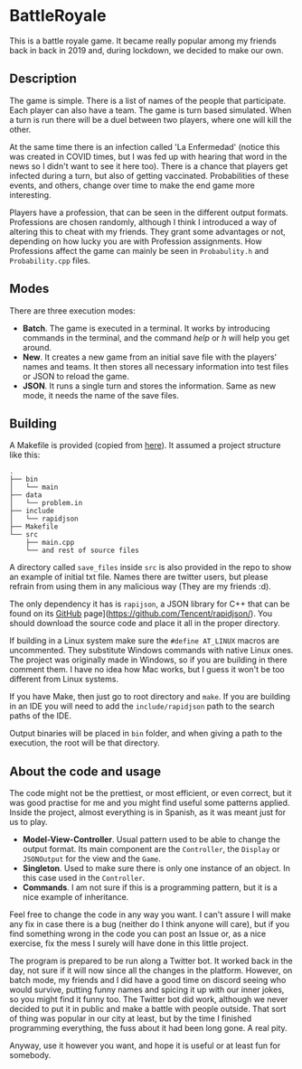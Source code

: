 # BattleRoyale

This is a battle royale game. It became really popular among
my friends back in back in 2019 and, during lockdown, we decided
to make our own. 

## Description

The game is simple. There is a list of names of the people that
participate. Each player can also have a team. The game is turn based
simulated. When a turn is run there will be a duel between two players,
where one will kill the other. 

At the same time there is an infection
called 'La Enfermedad' (notice this was created in COVID times, but
I was fed up with hearing that word in the news so I didn't want to 
see it here too). There is a chance that players get infected during a 
turn, but also of getting vaccinated. Probabilities of these events, 
and others, change over time to make the end game more interesting.

Players have a profession, that can be seen in the different output
formats. Professions are chosen randomly, although I think I introduced
a way of altering this to cheat with my friends. They grant some 
advantages or not, depending on how lucky you are with Profession 
assignments. How Professions affect the game can mainly be seen in 
`Probabulity.h` and `Probability.cpp` files.

## Modes

There are three execution modes:

- **Batch**. The game is executed in a terminal. It works by introducing
    commands in the terminal, and the command *help* or *h* will help you
    get around.
- **New**. It creates a new game from an initial save file with the
    players' names and teams. It then stores all necessary information
    into test files or JSON to reload the game.
- **JSON**. It runs a single turn and stores the information. Same as 
    new mode, it needs the name of the save files.

## Building

A Makefile is provided (copied from [here](https://gist.github.com/zobayer1/7265c698d1b024bb7723bc624aeedeb3)).
It assumed a project structure like this:
```
.
├── bin
│   └── main
├── data
│   └── problem.in
├── include
│   └── rapidjson
├── Makefile
└── src
    ├── main.cpp
    └── and rest of source files
```

A directory called ``save_files`` inside ``src`` is also provided in the
repo to show an example of initial txt file. Names there are twitter
users, but please refrain from using them in any malicious way (They 
are my friends :d).

The only dependency it has is `rapijson`, a JSON library for C++ that 
can be found on its [GitHub](https://github.com/Tencent/rapidjson/) page](https://github.com/Tencent/rapidjson/).
You should download the source code and place it all in the proper 
directory. 

If building in a Linux system make sure the ``#define AT_LINUX`` macros
are uncommented. They substitute Windows commands with native Linux ones.
The project was originally made in Windows, so if you are building in
there comment them. I have no idea how Mac works, but I guess it won't
be too different from Linux systems.

If you have Make, then just go to root directory and `make`. If you are
building in an IDE you will need to add the ``include/rapidjson`` path
to the search paths of the IDE.

Output binaries will be placed in `bin` folder, and when giving a path
to the execution, the root will be that directory.

## About the code and usage

The code might not be the prettiest, or most efficient, or even correct, 
but it was good practise for me and you might find useful some patterns
applied. Inside the project, almost everything is in Spanish, as it
was meant just for us to play.

- **Model-View-Controller**. Usual pattern used to be able to 
    change the output format. Its main component are the `Controller`, 
    the `Display` or `JSONOutput` for the view and the `Game`.
- **Singleton**. Used to make sure there is only one instance of an object. In this case used in the `Controller`.
- **Commands**. I am not sure if this is a programming pattern, but
    it is a nice example of inheritance.

Feel free to change the code in any way you want. I can't assure I will
make any fix in case there is a bug (neither do I think anyone will
care), but if you find something wrong in the code you can post an Issue
or, as a nice exercise, fix the mess I surely will have done in this
little project.

The program is prepared to be run along a Twitter bot. It worked back
in the day, not sure if it will now since all the changes in the platform.
However, on batch mode, my friends and I did have a good time on discord seeing who 
would survive, putting funny names and spicing it up with our inner jokes, so you might find it funny too.
The Twitter bot did work, although we never decided to put it in public and make a battle with people outside. That sort of thing was popular in our city at least, but by the time I finished programming everything,
the fuss about it had been long gone. A real pity. 

Anyway, use it however you want, and hope it is useful or at least fun 
for somebody.
